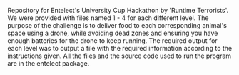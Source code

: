 Repository for Entelect's University Cup Hackathon by 'Runtime Terrorists'. We were provided with files named 1 - 4 for each different level. The purpose of the challenge is to deliver food to each corresponding animal's space
using a drone, while avoiding dead zones and ensuring you have enough batteries for the drone to keep running. The required output for each level was to output a file with the required information according to the instructions given. All the files and the source code used to run the program are in the entelect package.
